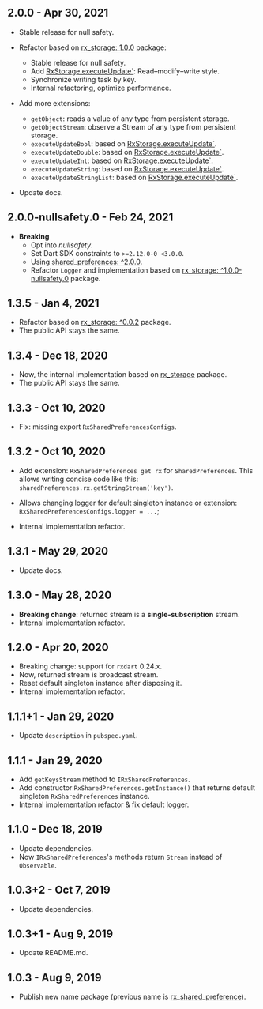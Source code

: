 ## 2.0.0 - Apr 30, 2021

-   Stable release for null safety.

-   Refactor based on [rx_storage: 1.0.0](https://pub.dev/packages/rx_storage/versions/1.0.0) package:
    -   Stable release for null safety.
    -   Add [RxStorage.executeUpdate`](https://pub.dev/documentation/rx_storage/latest/rx_storage/RxStorage/executeUpdate.html): Read–modify–write style.
    -   Synchronize writing task by key.
    -   Internal refactoring, optimize performance.

-   Add more extensions:
    -   `getObject`: reads a value of any type from persistent storage.
    -   `getObjectStream`: observe a Stream of any type from persistent storage.
    -   `executeUpdateBool`: based on [RxStorage.executeUpdate`](https://pub.dev/documentation/rx_storage/latest/rx_storage/RxStorage/executeUpdate.html).
    -   `executeUpdateDouble`: based on [RxStorage.executeUpdate`](https://pub.dev/documentation/rx_storage/latest/rx_storage/RxStorage/executeUpdate.html).
    -   `executeUpdateInt`: based on [RxStorage.executeUpdate`](https://pub.dev/documentation/rx_storage/latest/rx_storage/RxStorage/executeUpdate.html).
    -   `executeUpdateString`: based on [RxStorage.executeUpdate`](https://pub.dev/documentation/rx_storage/latest/rx_storage/RxStorage/executeUpdate.html).
    -   `executeUpdateStringList`: based on [RxStorage.executeUpdate`](https://pub.dev/documentation/rx_storage/latest/rx_storage/RxStorage/executeUpdate.html).

-   Update docs.

## 2.0.0-nullsafety.0 - Feb 24, 2021

*   **Breaking**
    -   Opt into _nullsafety_.
    -   Set Dart SDK constraints to `>=2.12.0-0 <3.0.0`.
    -   Using [shared_preferences: ^2.0.0](https://pub.dev/packages/shared_preferences/versions/2.0.0).
    -   Refactor `Logger` and implementation based on [rx_storage: ^1.0.0-nullsafety.0](https://pub.dev/packages/rx_storage/versions/1.0.0-nullsafety.0) package.

## 1.3.5 - Jan 4, 2021

*   Refactor based on [rx_storage: ^0.0.2](https://pub.dev/packages/rx_storage/versions/0.0.2) package.
*   The public API stays the same.

## 1.3.4 - Dec 18, 2020

*   Now, the internal implementation based on [rx_storage](https://pub.dev/packages/rx_storage/versions/0.0.1) package.
*   The public API stays the same.

## 1.3.3 - Oct 10, 2020

*   Fix: missing export `RxSharedPreferencesConfigs`.

## 1.3.2 - Oct 10, 2020

*   Add extension: `RxSharedPreferences get rx` for `SharedPreferences`.
    This allows writing concise code like this: `sharedPreferences.rx.getStringStream('key')`.

*   Allows changing logger for default singleton instance or extension: `RxSharedPreferencesConfigs.logger = ...`;

*   Internal implementation refactor.

## 1.3.1 - May 29, 2020

*   Update docs.

## 1.3.0 - May 28, 2020

*   **Breaking change**: returned stream is a **single-subscription** stream.
*   Internal implementation refactor.

## 1.2.0 - Apr 20, 2020

*   Breaking change: support for `rxdart` 0.24.x.
*   Now, returned stream is broadcast stream.
*   Reset default singleton instance after disposing it.
*   Internal implementation refactor.

## 1.1.1+1 - Jan 29, 2020

*   Update `description` in `pubspec.yaml`.

## 1.1.1 - Jan 29, 2020

*   Add `getKeysStream` method to `IRxSharedPreferences`.
*   Add constructor `RxSharedPreferences.getInstance()` that returns default singleton `RxSharedPreferences` instance.
*   Internal implementation refactor & fix default logger.

## 1.1.0 - Dec 18, 2019

*   Update dependencies.
*   Now `IRxSharedPreferences`'s methods return `Stream` instead of `Observable`.

## 1.0.3+2 - Oct 7, 2019

*   Update dependencies.

## 1.0.3+1 - Aug 9, 2019

*   Update README.md.

## 1.0.3 - Aug 9, 2019

*   Publish new name package (previous name is [rx_shared_preference](https://pub.dev/packages/rx_shared_preference)).
